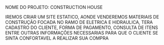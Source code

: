 NOME DO PROJETO: CONSTRUCTION HOUSE

IREMOS CRIAR UM SITE ESTATICO, AONDE VENDEREMOS MATERIAIS DE CONSTRUÇÃO FOCADA NO RAMO DE ELETRICA E HIDRAULICA, TERA CADASTRO DO CLIENTE, FORMA DE PAGAMENTO, CONSULTA DE ITENS ENTRE OUTRAS INFORMAÇÕES NECESSARIAS PARA QUE O CLIENTE SE SINTA CONFORTAVEL A REALIZAR SUA COMPRA
